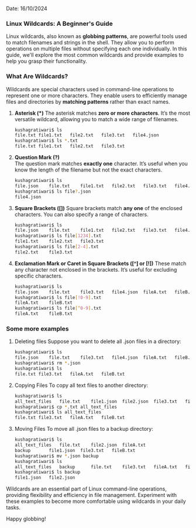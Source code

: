 Date: 16/10/2024

### Linux Wildcards: A Beginner's Guide

Linux wildcards, also known as **globbing patterns**, are powerful tools used to match filenames and strings in the shell. They allow you to perform operations on multiple files without specifying each one individually. In this guide, we'll explore the most common wildcards and provide examples to help you grasp their functionality.

### What Are Wildcards?

Wildcards are special characters used in command-line operations to represent one or more characters. They enable users to efficiently manage files and directories by **matching patterns** rather than exact names.

1. **Asterisk (\*)**
   The asterisk matches **zero or more characters**. It’s the most versatile wildcard, allowing you to match a wide range of filenames.
   ```bash
   kushagratiwari$ ls
   file.txt	file1.txt	file2.txt	file3.txt	file4.json
   kushagratiwari$ ls *.txt
   file.txt	file1.txt	file2.txt	file3.txt
   ```
2. **Question Mark (?)**  
   The question mark matches **exactly one** character. It’s useful when you know the length of the filename but not the exact characters.

   ```bash
   kushagratiwari$ ls
   file.json	file.txt	file1.txt	file2.txt	file3.txt	file4.json
   kushagratiwari$ ls file?.json
   file4.json
   ```

3. **Square Brackets ([])**
   Square brackets match **any one** of the enclosed characters. You can also specify a range of characters.

   ```bash
   kushagratiwari$ ls
   file.json	file.txt	file1.txt	file2.txt	file3.txt	file4.json
   kushagratiwari$ ls file[1234].txt
   file1.txt	file2.txt	file3.txt
   kushagratiwari$ ls file[2-4].txt
   file2.txt	file3.txt
   ```

4. **Exclamation Mark or Caret in Square Brackets ([^] or [!])**
   These match any character not enclosed in the brackets. It’s useful for excluding specific characters.
   ```bash
   kushagratiwari$ ls
   file.json	file.txt	file3.txt	file4.json	fileA.txt	fileB.txt
   kushagratiwari$ ls file[!0-9].txt
   fileA.txt	fileB.txt
   kushagratiwari$ ls file[^0-9].txt
   fileA.txt	fileB.txt
   ```

### Some more examples

1. Deleting files
   Suppose you want to delete all .json files in a directory:
   ```bash
   kushagratiwari$ ls
   file.json	file.txt	file3.txt	file4.json	fileA.txt	fileB.txt
   kushagratiwari$ rm *.json
   kushagratiwari$ ls
   file.txt	file3.txt	fileA.txt	fileB.txt
   ```
2. Copying Files
   To copy all text files to another directory:

   ```bash
   kushagratiwari$ ls
   all_text_files	file.txt	file1.json	file2.json	file3.txt	fileA.txt	fileB.txt
   kushagratiwari$ cp *.txt all_text_files
   kushagratiwari$ ls all_text_files
   file.txt	file3.txt	fileA.txt	fileB.txt
   ```

3. Moving Files
   To move all .json files to a backup directory:
   ```bash
   kushagratiwari$ ls
   all_text_files	file.txt	file2.json	fileA.txt
   backup		file1.json	file3.txt	fileB.txt
   kushagratiwari$ mv *.json backup
   kushagratiwari$ ls
   all_text_files	backup		file.txt	file3.txt	fileA.txt	fileB.txt
   kushagratiwari$ ls backup
   file1.json	file2.json
   ```

Wildcards are an essential part of Linux command-line operations, providing flexibility and efficiency in file management. Experiment with these examples to become more comfortable using wildcards in your daily tasks.

Happy globbing!
